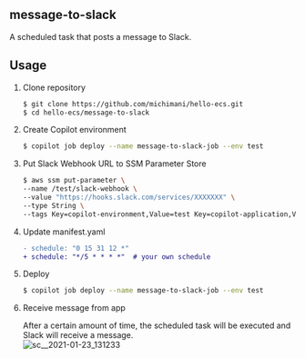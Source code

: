message-to-slack
---

A scheduled task that posts a message to Slack.

## Usage


1. Clone repository

    ```bash
    $ git clone https://github.com/michimani/hello-ecs.git
    $ cd hello-ecs/message-to-slack
    ```

2. Create Copilot environment

    ```bash
    $ copilot job deploy --name message-to-slack-job --env test
    ```

3. Put Slack Webhook URL to SSM Parameter Store

    ```bash
    $ aws ssm put-parameter \
    --name /test/slack-webhook \
    --value "https://hooks.slack.com/services/XXXXXXX" \
    --type String \
    --tags Key=copilot-environment,Value=test Key=copilot-application,Value=message-to-slack
    ```

4. Update manifest.yaml

    ```diff
    - schedule: "0 15 31 12 *"
    + schedule: "*/5 * * * *"  # your own schedule
    ```

5. Deploy

    ```bash
    $ copilot job deploy --name message-to-slack-job --env test
    ```

6. Receive message from app

    After a certain amount of time, the scheduled task will be executed and Slack will receive a message.  
    ![sc__2021-01-23_131233](https://user-images.githubusercontent.com/9986092/105568718-eee24200-5d7e-11eb-9c19-1f7a6e8da2c1.png)

